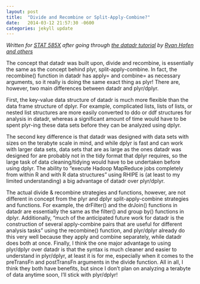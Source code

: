 ```yaml
---
layout: post
title:  "Divide and Recombine or Split-Apply-Combine?"
date:   2014-03-12 21:57:30 -0600
categories: jekyll update
---
```


*Written for [STAT 585X](http://dicook.github.io/stat585/) after going through [the datadr tutorial](http://hafen.github.io/datadr/#background) by [Ryan Hafen and others](https://www.datadr.org/people.html)*

The concept that datadr was built upon, divide and recombine, is essentially the same as the concept behind plyr, split-apply-combine. In fact, the recombine() function in datadr has apply= and combine= as necessary arguments, so it really is doing the same exact thing as plyr! There are, however, two main differences between datadr and plyr/dplyr.

First, the key-value data structure of datadr is much more flexible than the data frame structure of dplyr. For example, complicated lists, lists of lists, or nested list structures are more easily converted to ddo or ddf structures for analysis in datadr, whereas a significant amount of time would have to be spent plyr-ing these data sets before they can be analyzed using dplyr.

The second key difference is that datadr was designed with data sets with sizes on the terabyte scale in mind, and while dplyr is fast and can work with larger data sets, data sets that are as large as the ones datadr was designed for are probably not in the tidy format that dplyr requires, so the large task of data cleaning/tidying would have to be undertaken before using dplyr. The ability to “execute Hadoop MapReduce jobs completely from within R and with R data structures” using RHIPE is (at least to my limited understanding) a big advantage of datadr over plyr/dplyr.

The actual divide & recombine strategies and functions, however, are not different in concept from the plyr and dplyr split-apply-combine strategies and functions. For example, the drFilter() and the drJoin() functions in datadr are essentially the same as the filter() and group by() functions in dplyr. Additionally, “much of the anticipated future work for datadr is the construction of several apply-combine pairs that are useful for different analysis tasks” using the recombine() function, and plyr/dplyr already do this very well because they apply and combine separately, while datadr does both at once. Finally, I think the one major advantage to using plyr/dplyr over datadr is that the syntax is much cleaner and easier to understand in plyr/dplyr, at least it is for me, especially when it comes to the preTransFn and postTransFn arguments in the divide function. All in all, I think they both have benefits, but since I don’t plan on analyzing a terabyte of data anytime soon, I’ll stick with plyr/dplyr! 
